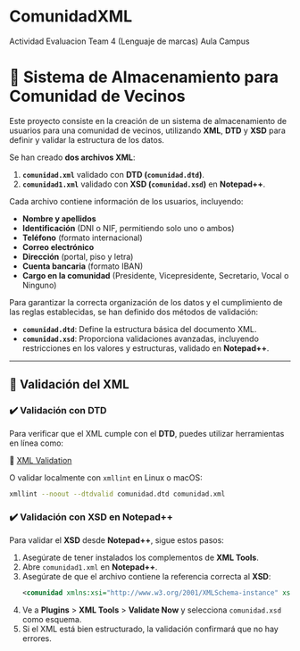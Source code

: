 # ComunidadXML
Actividad Evaluacion Team 4 (Lenguaje de marcas) Aula Campus

# 📂 Sistema de Almacenamiento para Comunidad de Vecinos

Este proyecto consiste en la creación de un sistema de almacenamiento de usuarios para una comunidad de vecinos, utilizando **XML**, **DTD** y **XSD** para definir y validar la estructura de los datos.

Se han creado **dos archivos XML**:

1. **`comunidad.xml`** validado con **DTD (`comunidad.dtd`)**.
2. **`comunidad1.xml`** validado con **XSD (`comunidad.xsd`)** en **Notepad++**.

Cada archivo contiene información de los usuarios, incluyendo:

- **Nombre y apellidos**
- **Identificación** (DNI o NIF, permitiendo solo uno o ambos)
- **Teléfono** (formato internacional)
- **Correo electrónico**
- **Dirección** (portal, piso y letra)
- **Cuenta bancaria** (formato IBAN)
- **Cargo en la comunidad** (Presidente, Vicepresidente, Secretario, Vocal o Ninguno)

Para garantizar la correcta organización de los datos y el cumplimiento de las reglas establecidas, se han definido dos métodos de validación:

- **`comunidad.dtd`**: Define la estructura básica del documento XML.
- **`comunidad.xsd`**: Proporciona validaciones avanzadas, incluyendo restricciones en los valores y estructuras, validado en **Notepad++**.

---

## 📌 Validación del XML

### ✔️ Validación con DTD
Para verificar que el XML cumple con el **DTD**, puedes utilizar herramientas en línea como:

🔗 [XML Validation](https://www.xmlvalidation.com/)

O validar localmente con `xmllint` en Linux o macOS:
```bash
xmllint --noout --dtdvalid comunidad.dtd comunidad.xml
```

### ✔️ Validación con XSD en **Notepad++**
Para validar el **XSD** desde **Notepad++**, sigue estos pasos:

1. Asegúrate de tener instalados los complementos de **XML Tools**.
2. Abre `comunidad1.xml` en **Notepad++**.
3. Asegúrate de que el archivo contiene la referencia correcta al **XSD**:
   ```xml
   <comunidad xmlns:xsi="http://www.w3.org/2001/XMLSchema-instance" xsi:noNamespaceSchemaLocation="comunidad.xsd">
   ```
4. Ve a **Plugins** > **XML Tools** > **Validate Now** y selecciona `comunidad.xsd` como esquema.
5. Si el XML está bien estructurado, la validación confirmará que no hay errores.
